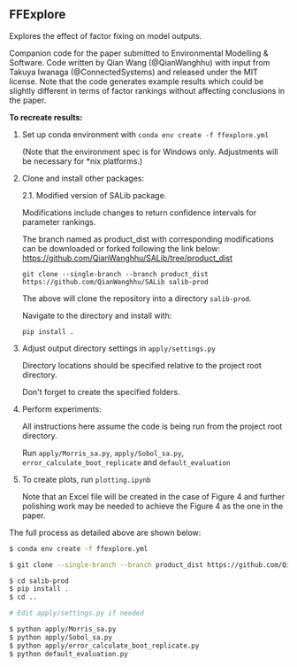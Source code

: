 FFExplore
---------

Explores the effect of factor fixing on model outputs.

Companion code for the paper submitted to Environmental Modelling & Software. Code written by Qian Wang (@QianWanghhu) with input from Takuya Iwanaga (@ConnectedSystems) and released under the MIT license.
Note that the code generates example results which could be slightly different in terms of factor rankings without affecting conclusions in the paper.

**To recreate results:**

1. Set up conda environment with `conda env create -f ffexplore.yml` 
        
    (Note that the environment spec is for Windows only. 
        Adjustments will be necessary for *nix platforms.)

2. Clone and install other packages:

   2.1. Modified version of SALib package.

      Modifications include changes to return confidence intervals for parameter rankings.

      The branch named as product_dist with corresponding modifications can be downloaded or forked following the link below:
      https://github.com/QianWanghhu/SALib/tree/product_dist 

      `git clone --single-branch --branch product_dist https://github.com/QianWanghhu/SALib salib-prod`

      The above will clone the repository into a directory `salib-prod`.

      Navigate to the directory and install with:

      `pip install .`

3. Adjust output directory settings in `apply/settings.py`

   Directory locations should be specified relative to the project root directory.

   Don't forget to create the specified folders.

4. Perform experiments:

   All instructions here assume the code is being run from the project root directory.

   Run `apply/Morris_sa.py`, `apply/Sobol_sa.py`, `error_calculate_boot_replicate` and `default_evaluation`

5. To create plots, run `plotting.ipynb`

   Note that an Excel file will be created in the case of Figure 4 and further polishing work may be needed to achieve the Figure 4 as the one in the paper.


The full process as detailed above are shown below:

```bash
$ conda env create -f ffexplore.yml

$ git clone --single-branch --branch product_dist https://github.com/QianWanghhu/SALib salib-prod

$ cd salib-prod
$ pip install .
$ cd ..

# Edit apply/settings.py if needed

$ python apply/Morris_sa.py
$ python apply/Sobol_sa.py
$ python apply/error_calculate_boot_replicate.py
$ python default_evaluation.py
```